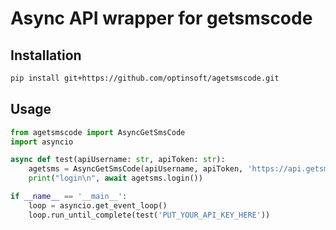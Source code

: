 # Async API wrapper for getsmscode

## Installation

```bash
pip install git+https://github.com/optinsoft/agetsmscode.git
```

## Usage

```python
from agetsmscode import AsyncGetSmsCode
import asyncio

async def test(apiUsername: str, apiToken: str):
    agetsms = AsyncGetSmsCode(apiUsername, apiToken, 'https://api.getsmscode.com/do.php')
    print("login\n", await agetsms.login())

if __name__ == '__main__':
    loop = asyncio.get_event_loop()
    loop.run_until_complete(test('PUT_YOUR_API_KEY_HERE'))
```
